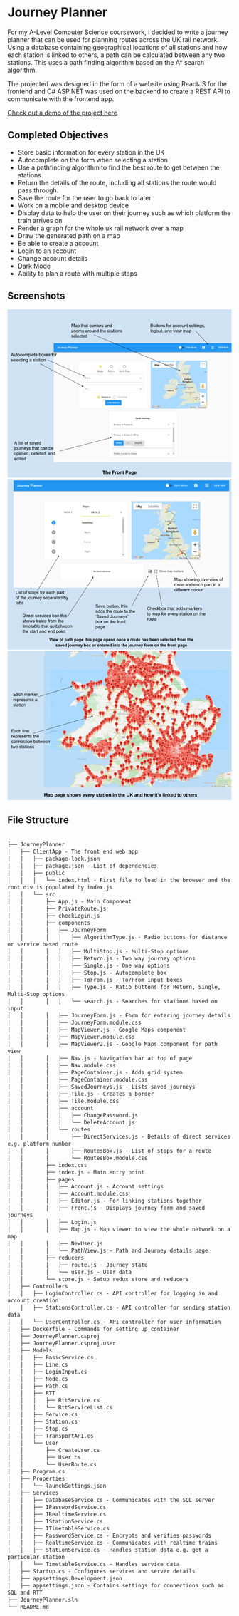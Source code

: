 # Journey Planner
For my A-Level Computer Science coursework, I decided to write a journey planner that can be used for planning routes across the UK
rail network. Using a database containing geographical locations of all stations and how each station is linked to others, a path can
be calculated between any two stations. This uses a path finding algorithm based on the A* search algorithm.

The projected was designed in the form of a website using ReactJS for the frontend and C# ASP.NET was used on the backend to create a REST API to
communicate with the frontend app.

[Check out a demo of the project here](https://planner.wkaye.dev/)

## Completed Objectives
- Store basic information for every station in the UK
- Autocomplete on the form when selecting a station
- Use a pathfinding algorithm to find the best route to get between the stations. 
- Return the details of the route, including all stations the route would pass through.
- Save the route for the user to go back to later
- Work on a mobile and desktop device 
- Display data to help the user on their journey such as which platform the train arrives on 
- Render a graph for the whole uk rail network over a map
- Draw the generated path on a map
- Be able to create a account
- Login to an account
- Change account details
- Dark Mode
- Ability to plan a route with multiple stops

## Screenshots
![View of the front page](docs/FrontPage.png)
![Page displaying a multi path journey](docs/RoutePage.png)
![View of the 'view map' page](docs/AllStations.png)

## File Structure
````
.
├── JourneyPlanner
│   ├── ClientApp - The front end web app
│   │   ├── package-lock.json
│   │   ├── package.json - List of dependencies
│   │   ├── public
│   │   │   └── index.html - First file to load in the browser and the root div is populated by index.js
│   │   └── src
│   │       ├── App.js - Main Component
│   │       ├── PrivateRoute.js
│   │       ├── checkLogin.js
│   │       ├── components
│   │       │   ├── JourneyForm
│   │       │   │   ├── AlgorithmType.js - Radio buttons for distance or service based route
│   │       │   │   ├── MultiStop.js - Multi-Stop options
│   │       │   │   ├── Return.js - Two way journey options
│   │       │   │   ├── Single.js - One way options
│   │       │   │   ├── Stop.js - Autocomplete box
│   │       │   │   ├── ToFrom.js - To/From input boxes
│   │       │   │   ├── Type.js - Ratio buttons for Return, Single, Multi-Stop options
│   │       │   │   └── search.js - Searches for stations based on input 
│   │       │   ├── JourneyForm.js - Form for entering journey details
│   │       │   ├── JourneyForm.module.css
│   │       │   ├── MapViewer.js - Google Maps component
│   │       │   ├── MapViewer.module.css
│   │       │   ├── MapViewer2.js - Google Maps component for path view
│   │       │   ├── Nav.js - Navigation bar at top of page
│   │       │   ├── Nav.module.css
│   │       │   ├── PageContainer.js - Adds grid system
│   │       │   ├── PageContainer.module.css
│   │       │   ├── SavedJourneys.js - Lists saved journeys
│   │       │   ├── Tile.js - Creates a border
│   │       │   ├── Tile.module.css
│   │       │   ├── account
│   │       │   │   ├── ChangePassword.js
│   │       │   │   └── DeleteAccount.js
│   │       │   └── routes
│   │       │       ├── DirectServices.js - Details of direct services e.g. platform number
│   │       │       ├── RoutesBox.js - List of stops for a route
│   │       │       └── RoutesBox.module.css
│   │       ├── index.css
│   │       ├── index.js - Main entry point
│   │       ├── pages
│   │       │   ├── Account.js - Account settings
│   │       │   ├── Account.module.css
│   │       │   ├── Editor.js - For linking stations together
│   │       │   ├── Front.js - Displays journey form and saved journeys
│   │       │   ├── Login.js
│   │       │   ├── Map.js - Map viewer to view the whole network on a map
│   │       │   ├── NewUser.js
│   │       │   └── PathView.js - Path and Journey details page
│   │       ├── reducers
│   │       │   ├── route.js - Journey state
│   │       │   └── user.js - User data
│   │       └── store.js - Setup redux store and reducers
│   ├── Controllers
│   │   ├── LoginController.cs - API controller for logging in and account creation
│   │   ├── StationsController.cs - API controller for sending station data
│   │   └── UserController.cs - API controller for user information
│   ├── Dockerfile - Commands for setting up container
│   ├── JourneyPlanner.csproj
│   ├── JourneyPlanner.csproj.user
│   ├── Models
│   │   ├── BasicService.cs
│   │   ├── Line.cs
│   │   ├── LoginInput.cs
│   │   ├── Node.cs
│   │   ├── Path.cs
│   │   ├── RTT
│   │   │   ├── RttService.cs
│   │   │   └── RttServiceList.cs
│   │   ├── Service.cs
│   │   ├── Station.cs
│   │   ├── Stop.cs
│   │   ├── TransportAPI.cs
│   │   └── User
│   │       ├── CreateUser.cs
│   │       ├── User.cs
│   │       └── UserRoute.cs
│   ├── Program.cs
│   ├── Properties
│   │   └── launchSettings.json
│   ├── Services
│   │   ├── DatabaseService.cs - Communicates with the SQL server
│   │   ├── IPasswordService.cs
│   │   ├── IRealtimeService.cs
│   │   ├── IStationService.cs
│   │   ├── ITimetableService.cs
│   │   ├── PasswordService.cs - Encrypts and verifies passwords
│   │   ├── RealtimeService.cs - Communicates with realtime trains
│   │   ├── StationService.cs - Handles station data e.g. get a particular station
│   │   └── TimetableService.cs - Handles service data 
│   ├── Startup.cs - Configures services and server details
│   ├── appsettings.Development.json
│   ├── appsettings.json - Contains settings for connections such as SQL and RTT
├── JourneyPlanner.sln
└── README.md
````

